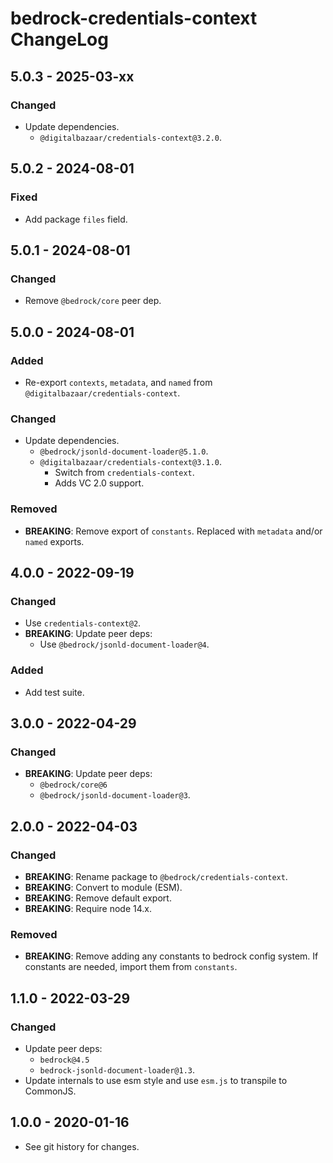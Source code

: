# bedrock-credentials-context ChangeLog

## 5.0.3 - 2025-03-xx

### Changed
- Update dependencies.
  - `@digitalbazaar/credentials-context@3.2.0`.

## 5.0.2 - 2024-08-01

### Fixed
- Add package `files` field.

## 5.0.1 - 2024-08-01

### Changed
- Remove `@bedrock/core` peer dep.

## 5.0.0 - 2024-08-01

### Added
- Re-export `contexts`, `metadata`, and `named` from
  `@digitalbazaar/credentials-context`.

### Changed
- Update dependencies.
  - `@bedrock/jsonld-document-loader@5.1.0`.
  - `@digitalbazaar/credentials-context@3.1.0`.
    - Switch from `credentials-context`.
    - Adds VC 2.0 support.

### Removed
- **BREAKING**: Remove export of `constants`. Replaced with `metadata` and/or
  `named` exports.

## 4.0.0 - 2022-09-19

### Changed
- Use `credentials-context@2`.
- **BREAKING**: Update peer deps:
  - Use `@bedrock/jsonld-document-loader@4`.

### Added
- Add test suite.

## 3.0.0 - 2022-04-29

### Changed
- **BREAKING**: Update peer deps:
  - `@bedrock/core@6`
  - `@bedrock/jsonld-document-loader@3`.

## 2.0.0 - 2022-04-03

### Changed
- **BREAKING**: Rename package to `@bedrock/credentials-context`.
- **BREAKING**: Convert to module (ESM).
- **BREAKING**: Remove default export.
- **BREAKING**: Require node 14.x.

### Removed
- **BREAKING**: Remove adding any constants to bedrock config system. If
  constants are needed, import them from `constants`.

## 1.1.0 - 2022-03-29

### Changed
- Update peer deps:
  - `bedrock@4.5`
  - `bedrock-jsonld-document-loader@1.3`.
- Update internals to use esm style and use `esm.js` to
  transpile to CommonJS.

## 1.0.0 - 2020-01-16

- See git history for changes.
